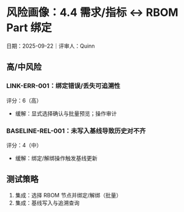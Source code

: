 # 风险画像：4.4 需求/指标 ↔ RBOM Part 绑定

日期：2025-09-22｜评审人：Quinn

## 高/中风险

### LINK-ERR-001：绑定错误/丢失可追溯性
评分：6（高）
- 缓解：显式选择确认与批量预览；操作审计

### BASELINE-REL-001：未写入基线导致历史对不齐
评分：4（中）
- 缓解：绑定/解绑操作触发基线更新

## 测试策略

1. 集成：选择 RBOM 节点并绑定/解绑（批量）
2. 集成：基线写入与追溯查询
